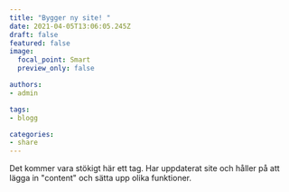 ```yaml
---
title: "Bygger ny site! "
date: 2021-04-05T13:06:05.245Z
draft: false
featured: false
image:
  focal_point: Smart
  preview_only: false

authors:
- admin

tags:
- blogg

categories:
- share
---
```

Det kommer vara stökigt här ett tag. Har uppdaterat site och håller på att lägga in "content" och sätta upp olika funktioner.

